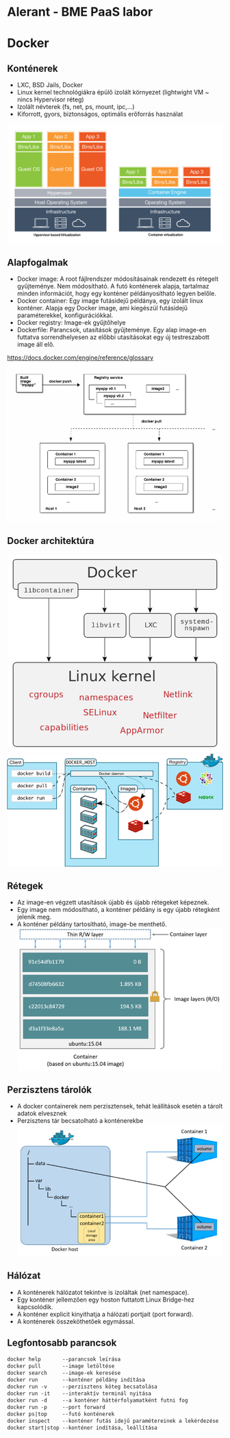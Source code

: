 # Alerant - BME PaaS labor
# Docker
## Konténerek
- LXC, BSD Jails, Docker
- Linux kernel technológiákra épülő izolált környezet (lightwight VM ~ nincs Hypervisor réteg)
- Izolált névterek (fs, net, ps, mount, ipc,...)
- Kiforrott, gyors, biztonságos, optimális erőforrás használat

![containervsvm](../common/images/ContainerVsVM.jpg)

## Alapfogalmak
- Docker image: A root fájlrendszer módosításainak rendezett és rétegelt gyűjteménye. Nem módosítható. A futó konténerek alapja, tartalmaz minden információt, hogy egy konténer példányosítható legyen belőle.
- Docker container: Egy image futásidejű példánya, egy izolált linux konténer. Alapja egy Docker image, ami kiegészül futásidejű paraméterekkel, konfigurációkkal.
- Docker registry: Image-ek gyűjtőhelye
- Dockerfile: Parancsok, utasítások gyűjteménye. Egy alap image-en futtatva sorrendhelyesen az előbbi utasításokat egy új testreszabott image áll elő.  

https://docs.docker.com/engine/reference/glossary
![images_containers](../common/images/docker_images_containers.png)

## Docker architektúra
![dockerlinux](../common/images/dockerarch.png)
![dockerarch](../common/images/architecture.jpg)

## Rétegek
- Az image-en végzett utasítások újabb és újabb rétegeket képeznek.
- Egy image nem módosítható, a konténer példány is egy újabb rétegként jelenik meg.
- A konténer példány tartosítható, image-be menthető.
![containerlayers](../common/images/container-layers.jpg)

## Perzisztens tárolók
- A docker containerek nem perzisztensek, tehát leállítások esetén a tárolt adatok elvesznek
- Perzisztens tár becsatolható a konténerekbe
![sharedvolumes](../common/images/shared-volume.jpg)

## Hálózat
- A konténerek hálózatot tekintve is izoláltak (net namespace).
- Egy konténer jellemzően egy hoston futtatott Linux Bridge-hez kapcsolódik.
- A konténer explicit kinyithatja a hálózati portjait (port forward).
- A konténerek összeköthetőek egymással.

## Legfontosabb parancsok
```shell
docker help       --parancsok leírása
docker pull       --image letöltése
docker search     --image-ek keresése
docker run        --konténer példány indítása
docker run -v     --perzisztens köteg becsatolása
docker run -it    --interaktív terminál nyitása
docker run -d     --a konténer háttérfolyamatként futni fog
docker run -p     --port forward
docker ps|top     --futó konténerek
docker inspect    --konténer futás idejű paramétereinek a lekérdezése
docker start|stop --konténer indítása, leállítása
```
